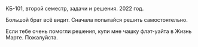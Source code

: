 КБ-101, второй семестр, задачи и решения. 2022 год.

Большой брат всё видит. Сначала попытайся решить самостоятельно.

Если тебе очень помогли решения, купи мне чашку флэт-уайта в Жизнь Марте. Пожалуйста.
